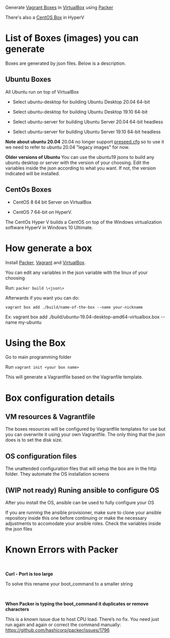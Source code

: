 
Generate [Vagrant Boxes](http://vagrantup.com) in [VirtualBox](http://virtualbox.org) using [Packer](http://packer.io)

There's also a [CentOS Box](http://vagrantup.com) in HyperV 


# List of Boxes (images) you can generate

Boxes are generated by json files. Below is a description.
 
## Ubuntu Boxes

All Ubuntu run on top of VirtualBox

* Select ubuntu-desktop for building Ubuntu Desktop 20.04 64-bit

* Select ubuntu-desktop for building Ubuntu Desktop 19.10 64-bit

* Select ubuntu-server for building Ubuntu Server 20.04 64-bit headless

* Select ubuntu-server for building Ubuntu Server 19.10 64-bit headless

**Note about ubuntu 20.04**
20.04 no longer support [preseed.cfg](https://askubuntu.com/questions/1233454/how-to-preseed-ubuntu-20-04-desktop) so to use it we need to refer to ubuntu 20.04 "legacy images" for now.

**Older versions of Ubuntu** 
You can use the ubuntu19 jsons to build any ubuntu desktop or server with the version of your choosing. Edit the variables inside the json according to what you want. If not, the version indicated will be installed.


## CentOs Boxes

* CentOS 8 64 bit Server on VirtualBox

* CentOS 7 64-bit on HyperV.

The CentOs Hyper V builds a CentOS on top of the Windows virtualization software HyperV in Windows 10 Ultimate.

# How generate a box
 
 
Install [Packer](www.packer.io), [Vagrant](http://vagrantup.com) and [VirtualBox](http://virtualbox.org).

You can edit any variables in the json variable with the linux of your choosing

Run: ```packer build \<json\>```

Afterwards if you want you can do:

```vagrant box add ./build/name-of-the-box --name your-nickname```

Ex:
vagrant box add ./build/ubuntu-19.04-desktop-amd64-virtualbox.box --name my-ubuntu

# Using the Box
Go to main programming folder

Run ```vagrant init <your box name>```

This will generate a Vagrantfile based on the Vagranfile template.

# Box configuration details

## VM resources & Vagrantfile

The boxes resources will be configured by Vagrantfile templates for use but you can overwrite it using your own Vagrantfile. The only thing that the json does is to set the disk size.

## OS configuration files

The unattended configuration files that will setup the box are in the http folder. They automate the OS installation screens

## (WIP not ready) Runing ansible to configure OS

After you install the OS, ansible can be used to fully configure your OS

If you are running the ansible provisioner, make sure to clone your ansible repository inside this one before continuing or make the necessary adjustments to accomodate your ansible roles. Check the variables inside the json files


# Known Errors with Packer
 

**Curl - Port is too large**

To solve this rename your boot_command to a smaller string

 

**When Packer is typing the boot_command it duplicates or remove characters**

This is a known issue due to host CPU load. There’s no fix. You need just run
again and again or correct the command manually:
https://github.com/hashicorp/packer/issues/1796
